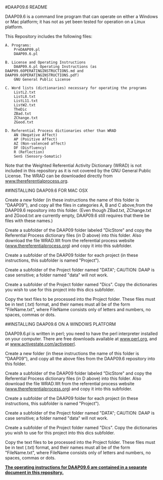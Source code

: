 #DAAP09.6 README

DAAP09.6 is a command line program that can operate on either a Windows or Mac platform; it has not as yet been tested for operation on a Linux platform.

This Repository includes the following files:

	A. Programs:
		PreDAAP09.pl
		DAAP09.6.pl

	B. License and Operating Instructions
		DAAP09.6.pl Operating Instructions (as DAAP09.6OPERATINGINSTRUCTIONS.md and DAAP09.6OPERATINGINSTRUCTIONS.pdf)
		GNU General Public License

	C. Word lists (dictionaries) necessary for operating the programs
		ListL2.txt
		ListL8.txt
		ListL11.txt
		ListW2.txt
		TheDic
		ZBad.txt
		ZChange.txt
		ZGood.txt

	D. Referential Process dictionaries other than WRAD
		AN (Negative Affect)
		AP (Positive Affect)
		AZ (Non-valenced affect)
		DF (Disfluency)
		R (Reflection)
		SenS (Sensory-Somatic)

Note that the Weighted Referential Activity Dictionary (WRAD) is not included in this repository as it is not covered by the GNU General Public License. The WRAD can be downloaded directly from www.thereferentialprocess.org.
	
	
##INSTALLING DAAP09.6 FOR MAC OSX

Create a new folder (in these instructions the name of this folder is "DAAP09"), and copy all the files in categories A, B and C above,from the DAAP09.6 repository into this folder. (Even though ZBad.txt, ZChange.txt and ZGood.txt are currently empty, DAAP09.6 still requires that there be files with these names.)

Create a subfolder of the DAAP09 folder labeled "DicStore" and copy the Referential Process dictionary files (in D above) into this folder. Also download the file WRAD.Wt from the referential process website (www.thereferentialprocess.org) and copy it into this subfolder.

Create a subfolder of the DAAP09 folder for each project (in these instructions, this subfolder is named "Project").

Create a subfolder of the Project folder named "DATA"; CAUTION: DAAP is case sensitive; a folder named "data" will not work.

Create a subfolder of the Project folder named "Dics". Copy the dictionaries you wish to use for this project into this dics subfolder.

Copy the text files to be processed into the Project folder. These files must be in text (.txt) format, and their names must all be of the form "FileName.txt", where FileName consists only of letters and numbers, no spaces, commas or dots.

##INSTALLING DAAP09.6 ON A WINDOWS PLATFORM

DAAP09.6.pl is written in perl; you need to have the perl interpreter installed on your computer. There are free downloads available at www.perl.org, and at www.activestate.com/activeperl.

Create a new folder (in these instructions the name of this folder is "DAAP09"), and copy all the above files from the DAAP09.6 repository into this folder.

Create a subfolder of the DAAP09 folder labeled "DicStore" and copy the Referential Process dictionary files (in D above) into this folder. Also download the file WRAD.Wt from the referential process website (www.thereferentialprocess.org) and copy it into this subfolder.

Create a subfolder of the DAAP09 folder for each project (in these instructions, this subfolder is named "Project").

Create a subfolder of the Project folder named "DATA"; CAUTION: DAAP is case sensitive; a folder named "data" will not work.

Create a subfolder of the Project folder named "Dics". Copy the dictionaries you wish to use for this project into this dics subfolder.

Copy the text files to be processed into the Project folder. These files must be in text (.txt) format, and their names must all be of the form "FileName.txt", where FileName consists only of letters and numbers, no spaces, commas or dots.

**[The operating instructions for DAAP09.6 are contained in a separate document in this repository.](DAAP09.6OPERATINGINSTRUCTIONS.md)**




